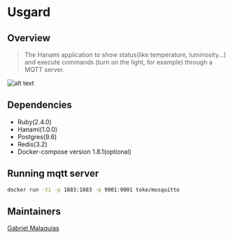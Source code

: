 # Usgard

## Overview
> The Hanami application to show status(like temperature, luminosity...) and execute commands (turn on the light, for example) through a MQTT server.

![alt text](http://gabrielmalakias.com.br/assets/images/usgard_perspective.png "Usgard")


## Dependencies
* Ruby(2.4.0)
* Hanami(1.0.0)
* Postgres(9.6)
* Redis(3.2)
* Docker-compose version 1.8.1(optional)

## Running mqtt server

``` sh
docker run -ti -p 1883:1883 -p 9001:9001 toke/mosquitto
```

## Maintainers
[Gabriel Malaquias](mailto:gabriel07malakias@gmail.com)
